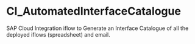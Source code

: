 # CI_AutomatedInterfaceCatalogue
SAP Cloud Integration iflow to Generate an Interface Catalogue of all the deployed iflows (spreadsheet) and email.
